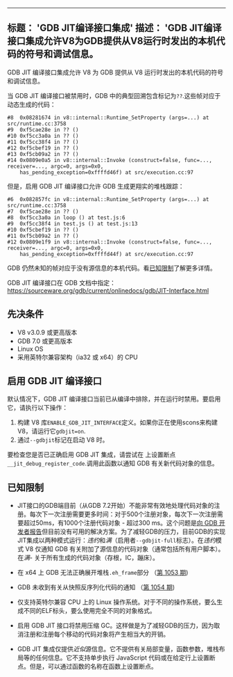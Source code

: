 ***

## 标题： 'GDB JIT编译接口集成'&#xA;描述： 'GDB JIT编译接口集成允许V8为GDB提供从V8运行时发出的本机代码的符号和调试信息。

GDB JIT 编译接口集成允许 V8 为 GDB 提供从 V8 运行时发出的本机代码的符号和调试信息。

当 GDB JIT 编译接口被禁用时，GDB 中的典型回溯包含标记为`??`.这些帧对应于动态生成的代码：

    #8  0x08281674 in v8::internal::Runtime_SetProperty (args=...) at src/runtime.cc:3758
    #9  0xf5cae28e in ?? ()
    #10 0xf5cc3a0a in ?? ()
    #11 0xf5cc38f4 in ?? ()
    #12 0xf5cbef19 in ?? ()
    #13 0xf5cb09a2 in ?? ()
    #14 0x0809e0a5 in v8::internal::Invoke (construct=false, func=..., receiver=..., argc=0, args=0x0,
        has_pending_exception=0xffffd46f) at src/execution.cc:97

但是，启用 GDB JIT 编译接口允许 GDB 生成更翔实的堆栈跟踪：

    #6  0x082857fc in v8::internal::Runtime_SetProperty (args=...) at src/runtime.cc:3758
    #7  0xf5cae28e in ?? ()
    #8  0xf5cc3a0a in loop () at test.js:6
    #9  0xf5cc38f4 in test.js () at test.js:13
    #10 0xf5cbef19 in ?? ()
    #11 0xf5cb09a2 in ?? ()
    #12 0x0809e1f9 in v8::internal::Invoke (construct=false, func=..., receiver=..., argc=0, args=0x0,
        has_pending_exception=0xffffd44f) at src/execution.cc:97

GDB 仍然未知的帧对应于没有源信息的本机代码。看[已知限制](#known-limitations)了解更多详情。

GDB JIT 编译接口在 GDB 文档中指定：<https://sourceware.org/gdb/current/onlinedocs/gdb/JIT-Interface.html>

## 先决条件

*   V8 v3.0.9 或更高版本
*   GDB 7.0 或更高版本
*   Linux OS
*   采用英特尔兼容架构（ia32 或 x64）的 CPU

## 启用 GDB JIT 编译接口

默认情况下，GDB JIT 编译接口当前已从编译中排除，并在运行时禁用。要启用它，请执行以下操作：

1.  构建 V8 库`ENABLE_GDB_JIT_INTERFACE`定义。如果你正在使用scons来构建V8，请运行它`gdbjit=on`.
2.  通过`--gdbjit`标记在启动 V8 时。

要检查您是否已正确启用 GDB JIT 集成，请尝试在 上设置断点`__jit_debug_register_code`.调用此函数以通知 GDB 有关新代码对象的信息。

## 已知限制

*   JIT接口的GDB端目前（从GDB 7.2开始）不能非常有效地处理代码对象的注册。每次下一次注册需要更多时间：对于500个注册对象，每次下一次注册需要超过50ms，有1000个注册代码对象 - 超过300 ms。这个问题是[向 GDB 开发者报告](https://sourceware.org/ml/gdb/2011-01/msg00002.html)但目前没有可用的解决方案。为了减轻GDB的压力，目前GDB的实现JIT集成以两种模式运行：*违约*和*满*（启用者`--gdbjit-full`标志）。在*违约*模式 V8 仅通知 GDB 有关附加了源信息的代码对象（通常包括所有用户脚本）。在*满*- 关于所有生成的代码对象（存根，IC，蹦床）。

*   在 x64 上 GDB 无法正确展开堆栈`.eh_frame`部分 （[第 1053 期](https://bugs.chromium.org/p/v8/issues/detail?id=1053))

*   GDB 未收到有关从快照反序列化代码的通知 （[第 1054 期](https://bugs.chromium.org/p/v8/issues/detail?id=1054))

*   仅支持英特尔兼容 CPU 上的 Linux 操作系统。对于不同的操作系统，要么生成不同的ELF标头，要么使用完全不同的对象格式。

*   启用 GDB JIT 接口将禁用压缩 GC。这样做是为了减轻GDB的压力，因为取消注册和注册每个移动的代码对象将产生相当大的开销。

*   GDB JIT 集成仅提供*近似*源信息。它不提供有关局部变量，函数参数，堆栈布局等的任何信息。它不支持单步执行 JavaScript 代码或在给定行上设置断点。但是，可以通过函数的名称在函数上设置断点。

